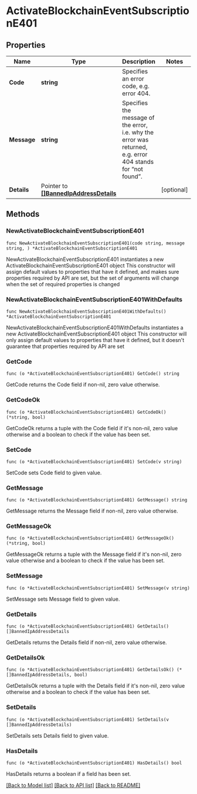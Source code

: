 # ActivateBlockchainEventSubscriptionE401

## Properties

Name | Type | Description | Notes
------------ | ------------- | ------------- | -------------
**Code** | **string** | Specifies an error code, e.g. error 404. | 
**Message** | **string** | Specifies the message of the error, i.e. why the error was returned, e.g. error 404 stands for “not found”. | 
**Details** | Pointer to [**[]BannedIpAddressDetails**](BannedIpAddressDetails.md) |  | [optional] 

## Methods

### NewActivateBlockchainEventSubscriptionE401

`func NewActivateBlockchainEventSubscriptionE401(code string, message string, ) *ActivateBlockchainEventSubscriptionE401`

NewActivateBlockchainEventSubscriptionE401 instantiates a new ActivateBlockchainEventSubscriptionE401 object
This constructor will assign default values to properties that have it defined,
and makes sure properties required by API are set, but the set of arguments
will change when the set of required properties is changed

### NewActivateBlockchainEventSubscriptionE401WithDefaults

`func NewActivateBlockchainEventSubscriptionE401WithDefaults() *ActivateBlockchainEventSubscriptionE401`

NewActivateBlockchainEventSubscriptionE401WithDefaults instantiates a new ActivateBlockchainEventSubscriptionE401 object
This constructor will only assign default values to properties that have it defined,
but it doesn't guarantee that properties required by API are set

### GetCode

`func (o *ActivateBlockchainEventSubscriptionE401) GetCode() string`

GetCode returns the Code field if non-nil, zero value otherwise.

### GetCodeOk

`func (o *ActivateBlockchainEventSubscriptionE401) GetCodeOk() (*string, bool)`

GetCodeOk returns a tuple with the Code field if it's non-nil, zero value otherwise
and a boolean to check if the value has been set.

### SetCode

`func (o *ActivateBlockchainEventSubscriptionE401) SetCode(v string)`

SetCode sets Code field to given value.


### GetMessage

`func (o *ActivateBlockchainEventSubscriptionE401) GetMessage() string`

GetMessage returns the Message field if non-nil, zero value otherwise.

### GetMessageOk

`func (o *ActivateBlockchainEventSubscriptionE401) GetMessageOk() (*string, bool)`

GetMessageOk returns a tuple with the Message field if it's non-nil, zero value otherwise
and a boolean to check if the value has been set.

### SetMessage

`func (o *ActivateBlockchainEventSubscriptionE401) SetMessage(v string)`

SetMessage sets Message field to given value.


### GetDetails

`func (o *ActivateBlockchainEventSubscriptionE401) GetDetails() []BannedIpAddressDetails`

GetDetails returns the Details field if non-nil, zero value otherwise.

### GetDetailsOk

`func (o *ActivateBlockchainEventSubscriptionE401) GetDetailsOk() (*[]BannedIpAddressDetails, bool)`

GetDetailsOk returns a tuple with the Details field if it's non-nil, zero value otherwise
and a boolean to check if the value has been set.

### SetDetails

`func (o *ActivateBlockchainEventSubscriptionE401) SetDetails(v []BannedIpAddressDetails)`

SetDetails sets Details field to given value.

### HasDetails

`func (o *ActivateBlockchainEventSubscriptionE401) HasDetails() bool`

HasDetails returns a boolean if a field has been set.


[[Back to Model list]](../README.md#documentation-for-models) [[Back to API list]](../README.md#documentation-for-api-endpoints) [[Back to README]](../README.md)



